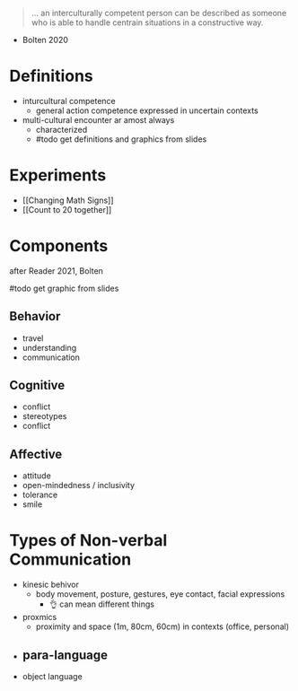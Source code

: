 > ... an interculturally competent person can be described as someone who is able to handle centrain situations in a constructive way.
- Bolten 2020

# Definitions
- inturcultural competence
	- general action competence expressed in uncertain contexts
- multi-cultural encounter ar amost always 
	- characterized
	- #todo get definitions and graphics from slides

# Experiments
- [[Changing Math Signs]]
- [[Count to 20 together]]

# Components
after Reader 2021, Bolten

#todo get graphic from slides
## Behavior
- travel
- understanding
- communication

## Cognitive
- conflict
- stereotypes
- conflict

## Affective
- attitude
- open-mindedness / inclusivity
- tolerance
- smile

# Types of Non-verbal Communication
- kinesic behivor
	- body movement, posture, gestures, eye contact, facial expressions
		- 👌 can mean different things
- proxmics
	- proximity and space (1m, 80cm, 60cm) in contexts (office, personal)
- para-language
	- 
- object language